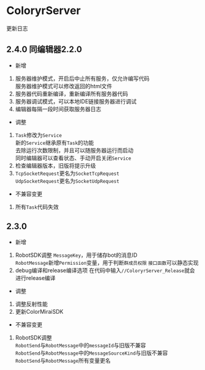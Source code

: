 # ColoryrServer

更新日志

## 2.4.0 同编辑器2.2.0
- 新增  
1. 服务器维护模式，开启后中止所有服务，仅允许编写代码  
服务器维护模式可以修改返回的html文件
2. 服务器代码重新编译，重新编译所有服务器代码
3. 服务器调试模式，可以本地IDE链接服务器进行调试  
4. 编辑器每隔一段时间获取服务器日志

- 调整
1. `Task`修改为`Service`  
新的`Service`继承原有`Task`的功能  
去除运行次数限制，并且可以随服务器运行而启动  
同时编辑器可以查看状态、手动开启关闭`Service`  
2. 检查编辑器版本，旧版将提示升级
3. `TcpSocketRequest`更名为`SocketTcpRequest`  
`UdpSocketRequest`更名为`SocketUdpRequest`  

- 不兼容变更  
1. 所有`Task`代码失效

## 2.3.0
- 新增  
1. RobotSDK调整
`MessageKey`，用于储存bot的消息ID  
`RobotMessage`新增`Permission`变量，用于判断`群成员权限`
`接口函数`可以静态实现  
2. debug编译和release编译选项
在代码中输入`//ColoryrServer_Release`就会进行release编译

- 调整  
1. 调整反射性能  
2. 更新ColorMiraiSDK  

- 不兼容变更  
1. RobotSDK调整  
`RobotSend`与`RobotMessage`中的`messageId`与旧版不兼容  
`RobotSend`与`RobotMessage`中的`MessageSourceKind`与旧版不兼容  
`RobotSend`与`RobotMessage`所有变量更名



